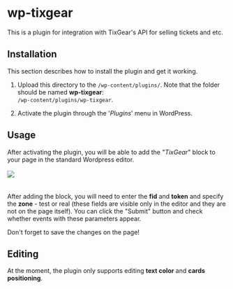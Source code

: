 # wp-tixgear
 This is a plugin for integration with TixGear's API for selling tickets and etc.

## Installation 
This section describes how to install the plugin and get it working.
1. Upload this directory to the `/wp-content/plugins/`. Note that the folder should be named **wp-tixgear**: <br/>`/wp-content/plugins/wp-tixgear`.

2. Activate the plugin through the '*Plugins*' menu in WordPress.

## Usage
After activating the plugin, you will be able to add the "*TixGear*" block to your page in the standard Wordpress editor.
<br><br>
![](https://tix-testzone.site/images/tixgear-doc.gif)
<br><br><br>
After adding the block, you will need to enter the **fid** and **token** and specify the **zone** - test or real (these fields are visible only in the editor and they are not on the page itself). You can click the "Submit" button and check whether events with these parameters appear.

Don't forget to save the changes on the page!

## Editing
At the moment, the plugin only supports editing **text color** and **cards positioning**.
